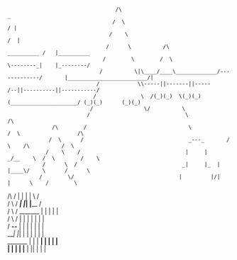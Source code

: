                                       /\                                                 _
                                     /  \                                               / |
                                    /    \                                             /  |
                                   /      \          /\                    __________ /   |__________
                                  /        \        /  \                   \--------_|    |_--------/
                                 /          \|\____/____\_____________/-------------/       |_________________________/|
                                /            \\-----||-------||-----                     /--||----------||-----------/
                               /              \  /(_)(_)  \(_)(_) (_____________________/ (_)(_)      (_)(_)
                              /                \/          \
                             /                              \              /\
                  /\        /                                \            /  \                  /\
                 /  \      /                                 _---_       /    \    /\          /  \
                /    \    /                                 |     |    _/__    \  /  \        /    \
               /      \  /                                 _|     |_  |    |____\/    \      /      \
              /        \/                                 |         |/|         |      \    /        \
   /\        /                                            |         | |         |       \  /          \
  /  \      /                                          ___|         |_|         |____    \/            \
 /    \    /                  _______                 |   |         |           |    |                  \
/      \  /                  |       |                |   |         |           |    |                   \
        \/           __--__  |       |                |   |         |           |    |                    \
                 ___|      |_|       |                |   |         |           |    |                     \
    _______     |            |       |            ____|__ |         |           |    |                      \
   |       |    |            |       |__         |       ||         |           |    |

<!--
**RxSachaDev/RxSachaDev** is a ✨ _special_ ✨ repository because its `README.md` (this file) appears on your GitHub profile.

Here are some ideas to get you started:

- 🔭 I’m currently working on ...
- 🌱 I’m currently learning ...
- 👯 I’m looking to collaborate on ...
- 🤔 I’m looking for help with ...
- 💬 Ask me about ...
- 📫 How to reach me: ...
- 😄 Pronouns: ...
- ⚡ Fun fact: ...
-->
